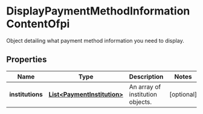 

# DisplayPaymentMethodInformationContentOfpi

Object detailing what payment method information you need to display.

## Properties

| Name | Type | Description | Notes |
|------------ | ------------- | ------------- | -------------|
|**institutions** | [**List&lt;PaymentInstitution&gt;**](PaymentInstitution.md) | An array of institution objects. |  [optional] |



